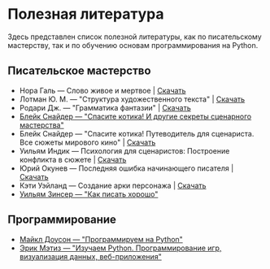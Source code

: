 # Полезная литература

Здесь представлен список полезной литературы, как по писательскому мастерству, так и по обучению основам программирования на Python.

## Писательское мастерство

- Нора Галь — Слово живое и мертвое | <a href="/misc/literature/scenario/nora_gal.pdf" download>Скачать </a>
- Лотман Ю. М. — "Структура художественного текста" | <a href="/misc/literature/scenario/lotman.7z" download>Скачать</a>
- Родари Дж. — "Грамматика фантазии" | <a href="/misc/literature/scenario/rodari.djvu" download>Скачать</a>
- [Блейк Снайдер — &#34;Спасите котика! И другие секреты сценарного мастерства&#34;](https://www.ozon.ru/product/spasite-kotika-i-drugie-sekrety-stsenarnogo-masterstva-27596849/)
- Блейк Снайдер — "Спасите котика! Путеводитель для сценариста. Все сюжеты мирового кино" | <a href="/misc/literature/scenario/Snyder_2.pdf" download>Скачать </a>
- Уильям Индик — Психология для сценаристов: Построение конфликта в сюжете | <a href="/misc/literature/scenario/indik.pdf" download>Скачать </a>
- Юрий Окунев — Последняя ошибка начинающего писателя | <a href="/misc/literature/scenario/okunev.fb2" download>Скачать </a>
- Кэти Уэйланд — Создание арки персонажа | <a href="/misc/literature/scenario/weiland.fb2" download>Скачать </a>
- [Уильям Зинсер — &#34;Как писать хорошо&#34;](https://www.ozon.ru/product/kak-pisat-horosho-klassicheskoe-rukovodstvo-po-sozdaniyu-nehudozhestvennyh-tekstov-20407373/)

## Программирование

- [Майкл Доусон — &#34;Программируем на Python&#34;](https://ru.pdfdrive.com/%D0%9F%D1%80%D0%BE%D0%B3%D1%80%D0%B0%D0%BC%D0%BC%D0%B8%D1%80%D1%83%D0%B5%D0%BC-%D0%BD%D0%B0-python-d165896207.html)
- [Эрик Мэтиз — &#34;Изучаем Python. Программирование игр, визуализация данных, веб-приложения&#34;](https://www.ozon.ru/product/izuchaem-python-programmirovanie-igr-vizualizatsiya-dannyh-veb-prilozheniya-138132785/)
